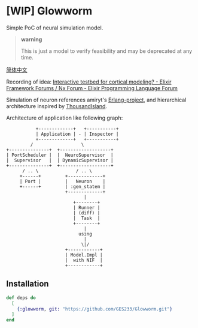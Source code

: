 # [WIP] Glowworm

Simple PoC of neural simulation model.

> **warning**
>
> This is just a model to verify feasibility and may be deprecated at any time.

[简体中文](/README.zh-Hans.md)

Recording of idea: [Interactive testbed for cortical modeling? - Elixir Framework Forums / Nx Forum - Elixir Programming Language Forum](https://elixirforum.com/t/interactive-testbed-for-cortical-modeling/61178/3)

Simulation of neuron references amiryt's [Erlang-project](https://github.com/amiryt/Erlang-project), and hierarchical architecture inspired by [ThousandIsland](https://github.com/mtrudel/thousand_island).

Architecture of application like following graph:

```text
           +-------------+   +-----------+
           | Application | - | Inspector |
           +-------------+   +-----------+
         /                  \
+---------------+  +-------------------+
| PortScheduler |  |  NeuroSupervisor  |
|  Supervisor   |  | DynamicSupervisor |
+---------------+  +-------------------+
      / .. \              / .. \
     +------+         +-------------+
     | Port |         |   Neuron    |
     +------+         | :gen_statem |
                      +-------------+
                             |
                         +--------+
                         | Runner |
                         | (diff) |
                         |  Task  |
                         +--------+
                             |
                           using
                             |
                            \|/
                      +------------+
                      | Model.Impl |
                      |  with NIF  |
                      +------------+
```

## Installation

```elixir
def deps do
  [
    {:glowworm, git: "https://github.com/GES233/Glowworm.git"}
  ]
end
```

